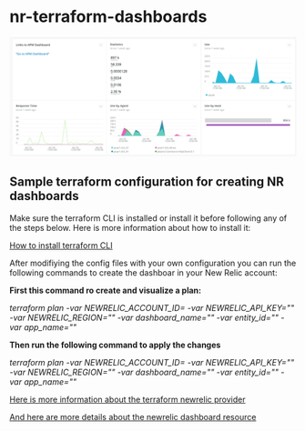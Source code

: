 # nr-terraform-dashboards

[![Sample Dashboard](https://github.com/edisoncastro01/nr-terraform-dashboards/blob/master/Screenshots/SampleDashboard.png)](https://github.com/edisoncastro01/nr-terraform-dashboards)

## Sample terraform configuration for creating NR dashboards

Make sure the terraform CLI is installed or install it before following any of the steps below. Here is more information about how to install it:

[How to install terraform CLI](https://learn.hashicorp.com/tutorials/terraform/install-cli)


After modifiying the config files with your own configuration you can run the following commands to create the dashboar in your New Relic account:

**First this command ro create and visualize a plan:**

*terraform plan -var NEWRELIC_ACCOUNT_ID=<Your Account RPM ID> -var NEWRELIC_API_KEY="<YOu NR user Admin API Key>" -var NEWRELIC_REGION="<US or EU>" -var dashboard_name="<Your Dashboard Name>" -var entity_id="<Entity ID if applicable>" -var app_name="<You APM App Name if Applicable>"*

**Then run the following command to apply the changes**

*terraform plan -var NEWRELIC_ACCOUNT_ID=<Your Account RPM ID> -var NEWRELIC_API_KEY="<YOu NR user Admin API Key>" -var NEWRELIC_REGION="<US or EU>" -var dashboard_name="<Your Dashboard Name>" -var entity_id="<Entity ID if applicable>" -var app_name="<You APM App Name if Applicable>"*
  
  
[Here is more information about the terraform newrelic provider](https://registry.terraform.io/providers/newrelic/newrelic/latest/docs)

[And here are more details about the newrelic dashboard resource](https://registry.terraform.io/providers/newrelic/newrelic/latest/docs/resources/dashboard)


